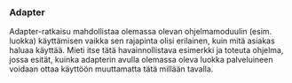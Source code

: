 ### Adapter
Adapter-ratkaisu mahdollistaa olemassa olevan ohjelmamoduulin (esim. luokka) käyttämisen vaikka sen rajapinta olisi erilainen, kuin mitä asiakas haluaa käyttää. Mieti itse tätä havainnollistava esimerkki ja toteuta ohjelma, jossa esität, kuinka adapterin avulla olemassa oleva luokka palveluineen voidaan ottaa käyttöön muuttamatta tätä millään tavalla.